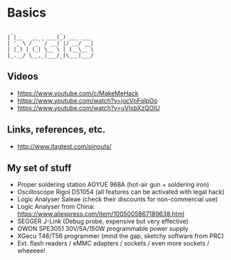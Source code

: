 # Basics

```
 _               _          
| |__   __ _ ___(_) ___ ___ 
| '_ \ / _` / __| |/ __/ __|
| |_) | (_| \__ \ | (__\__ \
|_.__/ \__,_|___/_|\___|___/
```

                         
## Videos
* https://www.youtube.com/c/MakeMeHack
* https://www.youtube.com/watch?v=jocVpFqlpOo
* https://www.youtube.com/watch?v=uVIsbXzQOIU

## Links, references, etc.
* http://www.jtagtest.com/pinouts/


## My set of stuff
- Proper soldering station AOYUE 968A (hot-air gun + soldering iron)
- Oscilloscope Rigol DS1054 (all features can be activated with legal hack)
- Logic Analyser Saleae (check their discounts for non-commercial use)
- Logic Analyser from China: https://www.aliexpress.com/item/1005005867189638.html
- SEGGER J-Link (Debug probe, expensive but very effective)
- OWON SPE3051 30V/5A/150W programmable power supply
- XGecu T48/T56 programmer (mind the gap, sketchy software from PRC)
- Ext. flash readers / eMMC adapters / sockets / even more sockets / wheeeee!
